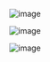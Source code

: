 ![image](https://github.com/b6e6b6r6a/6_Semestr-/assets/113089548/287bb4ec-0814-4011-a41b-431cb913469f)

![image](https://github.com/b6e6b6r6a/6_Semestr-/assets/113089548/d1a89fbe-d1ee-496f-8b59-1c8ff10e40b9)

![image](https://github.com/b6e6b6r6a/6_Semestr-/assets/113089548/bd839f7d-6c2d-462a-8f90-21a20066a3d6)

